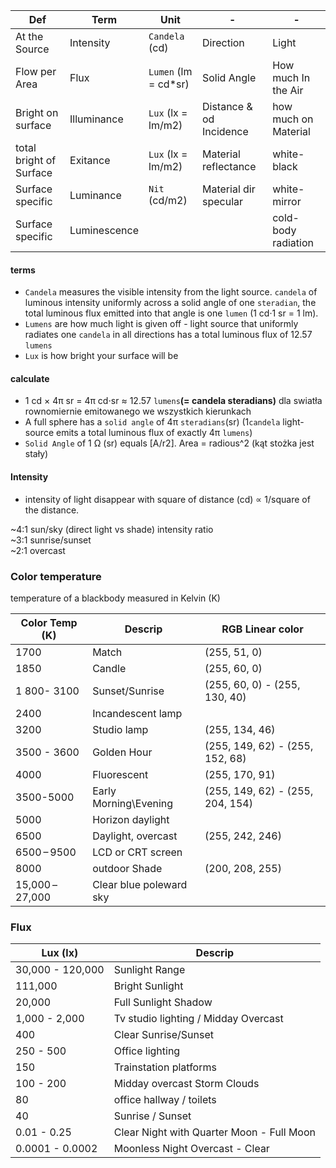 
Def | Term | Unit | - |  - |
--- | --- | --- | --- | - | 
At the Source  | Intensity | `Candela` (cd) | Direction | Light
Flow per Area | Flux | `Lumen` (lm  = cd*sr) | Solid Angle | How much In the Air | 
Bright on surface | Illuminance | `Lux` (lx = lm/m2) | Distance & od Incidence | how much on Material
total bright of Surface | Exitance | `Lux` (lx = lm/m2) | Material reflectance | white-black 
Surface specific | Luminance | `Nit` (cd/m2) | Material dir specular | white-mirror
Surface specific |Luminescence||| cold-body radiation
 

#### terms 
- `Candela` measures the visible intensity from the light source. `candela`  of luminous intensity uniformly across a solid angle of one `steradian`, the total luminous flux emitted into that angle is one `lumen` (1 cd·1 sr = 1 lm). 
- `Lumens` are how much light is given off - light source that uniformly radiates one `candela` in all directions has a total luminous flux of 12.57 `lumens`
- `Lux` is how bright your surface will be   
 

#### calculate
- 1 cd × 4π sr = 4π cd⋅sr ≈ 12.57 `lumens`**(= candela steradians)** dla swiatła rownomiernie emitowanego we wszystkich kierunkach  
- A full sphere has a `solid angle` of 4π `steradians`(sr) (1`candela` light-source emits a total luminous flux of exactly 4π `lumens`)
- `Solid Angle` of 1 Ω (sr) equals [A/r2].  Area = radious^2   (kąt stożka jest stały)  

#### Intensity
- intensity of light disappear with square of distance (cd) ∝ 1/square of the distance.

~4:1 sun/sky (direct light vs shade) intensity ratio   
~3:1 sunrise/sunset    
~2:1 overcast    

### Color temperature 
temperature of a blackbody measured in Kelvin (K) 

Color Temp (K) | Descrip | RGB Linear color |
-- | -- | -- |
1700 |	Match  | (255, 51, 0)
1850 | Candle | (255, 60, 0)
1 800- 3100 | Sunset/Sunrise | (255, 60, 0) - (255, 130, 40)
2400 | Incandescent lamp  |
3200	| Studio lamp  | (255, 134, 46)
3500 - 3600 | Golden Hour |  (255, 149, 62) - (255, 152, 68) 
4000 | Fluorescent |  (255, 170, 91)
3500-5000 | Early Morning\Evening | (255, 149, 62) - (255, 204, 154)
5000	| Horizon daylight   |
6500	| Daylight, overcast   | (255, 242, 246)
6500 – 9500	| LCD or CRT screen  |
8000 | outdoor Shade | (200, 208, 255)
15,000 – 27,000 | Clear blue poleward sky  |


### Flux 
Lux (lx) | Descrip |
-- | -- |
30,000 - 120,000 | Sunlight Range 
111,000 | Bright Sunlight    
20,000 | Full Sunlight Shadow  
1,000 - 2,000 | Tv studio lighting / Midday Overcast
400 | Clear Sunrise/Sunset 
250 - 500 | Office lighting
150 | Trainstation platforms 
100 - 200 | Midday overcast Storm Clouds
80 | office hallway /  toilets
40 | Sunrise / Sunset 
0.01 - 0.25 | Clear Night with Quarter Moon - Full Moon
0.0001 - 0.0002 | Moonless Night Overcast - Clear

